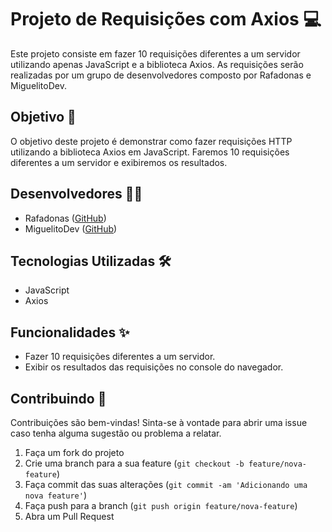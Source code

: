 # Projeto de Requisições com Axios 💻

Este projeto consiste em fazer 10 requisições diferentes a um servidor utilizando apenas JavaScript e a biblioteca Axios. As requisições serão realizadas por um grupo de desenvolvedores composto por Rafadonas e MiguelitoDev.

## Objetivo 🎯

O objetivo deste projeto é demonstrar como fazer requisições HTTP utilizando a biblioteca Axios em JavaScript. Faremos 10 requisições diferentes a um servidor e exibiremos os resultados.

## Desenvolvedores 👨‍💻

- Rafadonas ([GitHub](https://github.com/rafadonas))
- MiguelitoDev ([GitHub](https://github.com/miguelitodev))

## Tecnologias Utilizadas 🛠️

- JavaScript
- Axios

## Funcionalidades ✨

- Fazer 10 requisições diferentes a um servidor.
- Exibir os resultados das requisições no console do navegador.

## Contribuindo 🤝

Contribuições são bem-vindas! Sinta-se à vontade para abrir uma issue caso tenha alguma sugestão ou problema a relatar.

1. Faça um fork do projeto
2. Crie uma branch para a sua feature (`git checkout -b feature/nova-feature`)
3. Faça commit das suas alterações (`git commit -am 'Adicionando uma nova feature'`)
4. Faça push para a branch (`git push origin feature/nova-feature`)
5. Abra um Pull Request
